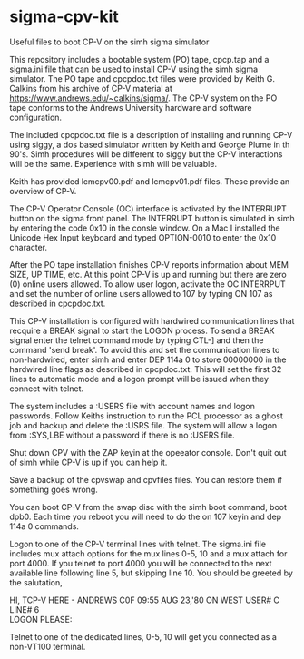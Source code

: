 # sigma-cpv-kit
Useful files to boot CP-V on the simh sigma simulator

This repository includes a bootable system (PO) tape, cpcp.tap and a sigma.ini file that can be used to install CP-V using the simh sigma simulator.  The PO tape and cpcpdoc.txt files were provided by Keith G. Calkins from his archive of CP-V material at https://www.andrews.edu/~calkins/sigma/.  The CP-V system on the PO tape conforms to the Andrews University hardware and software configuration.

The included cpcpdoc.txt file is a description of installing and running CP-V using siggy, a dos based simulator written by Keith and George Plume in th 90's.  Simh procedures will be different to siggy but the CP-V interactions will be the same.  Experience with simh will be valuable.

Keith has provided lcmcpv00.pdf and lcmcpv01.pdf files.  These provide an overview of CP-V.

The CP-V Operator Console (OC) interface is activated by the INTERRUPT button  on the sigma front panel.  The INTERRUPT button is simulated in simh by entering the code 0x10 in the consle window.  On a Mac I installed the Unicode Hex Input keyboard and typed OPTION-0010 to enter the 0x10 character.

After the PO tape installation finishes CP-V reports information about MEM SIZE, UP TIME, etc.  At this point CP-V is up and running but there are zero (0) online users allowed.  To allow user logon, activate the OC INTERRPUT and set the number of online users allowed to 107 by typing ON 107 as described in cpcpdoc.txt.

This CP-V installation is configured with hardwired communication lines that recquire a BREAK signal to start the LOGON process.  To send a BREAK signal enter the telnet command mode by typing CTL-] and then the command 'send break'.  To avoid this and set the communication lines to non-hardwired, enter simh and enter DEP 114a 0 to store 00000000 in the hardwired line flags as described in cpcpdoc.txt.  This will set the first 32 lines to automatic mode and a logon prompt will be issued when they connect with telnet.

The system includes a :USERS file with account names and logon passwords.  Follow Keiths instruction to run the PCL processor as a ghost job and backup and delete the :USRS file.  The system will allow a logon from :SYS,LBE without a password if there is no :USERS file.

Shut down CPV with the ZAP keyin at the opeeator console.   Don't quit out of simh while CP-V is up if you can help it.  

Save a backup of the cpvswap and cpvfiles files.  You can restore them if something goes wrong.

You can boot CP-V from the swap disc with the simh boot command, boot dpb0.  Each time you reboot you will need to do the on 107 keyin and dep 114a 0 commands.

Logon to one of the CP-V terminal lines with telnet.  The sigma.ini file includes mux attach options for the mux lines 0-5, 10 and a mux attach for port 4000.  If you telnet to port 4000 you will be connected to the next available line following line 5, but skipping line 10.  You should be greeted by the salutation,  

HI, TCP-V HERE - ANDREWS C0F
09:55 AUG 23,'80 ON WEST   USER# C     LINE# 6  
LOGON PLEASE: 

Telnet to one of the dedicated lines, 0-5, 10 will get you connected as a non-VT100 terminal.
